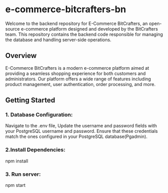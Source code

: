 # e-commerce-bitcrafters-bn
Welcome to the backend repository for E-Commerce BitCrafters, an open-source e-commerce platform designed and developed by the BitCrafters team. This repository contains the backend code responsible for managing the database and handling server-side operations.

## Overview
E-Commerce BitCrafters is a modern e-commerce platform aimed at providing a seamless shopping experience for both customers and administrators. Our platform offers a wide range of features including product management, user authentication, order processing, and more.

## Getting Started

### 1. Database Configuration: 
Navigate to the .env file,
Update the username and password fields with your PostgreSQL username and password. Ensure that these credentials match the ones configured in your PostgreSQL database(Pgadmin).

### 2.Install Dependencies: 
npm install

### 3. Run server:
npm start



